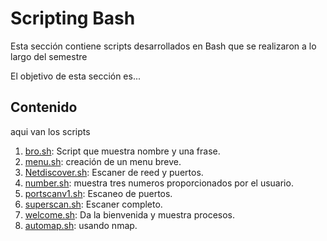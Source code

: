 # Scripting Bash

Esta sección contiene scripts desarrollados en Bash que se realizaron a lo largo del semestre


El objetivo de esta sección es...

## Contenido
aqui van los scripts 
1. [bro.sh](bro.sh): Script que muestra nombre y una frase.
2. [menu.sh](menu.sh): creación de un menu breve.
3. [Netdiscover.sh](Netdiscover.sh): Escaner de reed y puertos.
4. [number.sh](number.sh): muestra tres numeros proporcionados por el usuario.
5. [portscanv1.sh](portscanv1.sh): Escaneo de puertos.
6. [superscan.sh](superscan.sh): Escaner completo.
7. [welcome.sh](welcome.sh): Da la bienvenida y muestra procesos.
8. [automap.sh](automap.sh): usando nmap.
